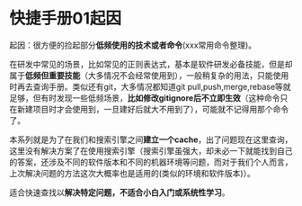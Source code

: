 # 快捷手册01起因
起因：很方便的捡起部分**低频使用的技术或者命令**(xxx常用命令整理)。

在研发中常见的场景，比如常见的正则表达式，基本是软件研发必备技能，但是却属于**低频但重要技能**（大多情况不会经常使用到），一般稍复杂的用法，只能使用时再去查询手册。类似还有git，大多情况都知道git pull,push,merge,rebase等就足够，但有时发现一些低频场景，**比如修改gitignore后不立即生效**（这种命令只在新建项目时才会使用到，一旦建好后就大不用到了），可能就不记得用那个命令了。

本系列就是为了在我们和搜索引擎之间**建立一个cache**，出了问题现在这里查询，这里没有解决方案了在使用搜索引擎（搜索引擎虽强大，却未必一下就能找到自己的答案，还涉及不同的软件版本和不同的机器环境等问题，而对于我们个人而言，上次解决问题的方法这次大概率也是适用的(类似的环境和软件版本)）。

适合快速查找以**解决特定问题，不适合小白入门或系统性学习**。

